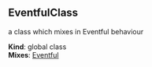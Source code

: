 ## EventfulClass
a class which mixes in Eventful behaviour

**Kind**: global class  
**Mixes**: [Eventful](#markdown-header-eventful)  

